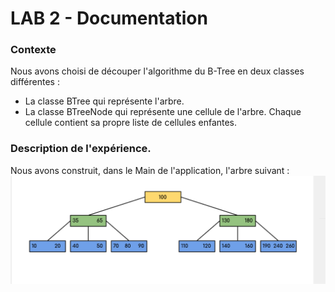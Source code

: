 # LAB 2 - Documentation

### Contexte

Nous avons choisi de découper l'algorithme du B-Tree en deux classes différentes : 
- La classe BTree qui représente l'arbre. 
- La classe BTreeNode qui représente une cellule de l'arbre. Chaque cellule contient sa propre liste de cellules enfantes.



### Description de l'expérience. 

Nous avons construit, dans le Main de l'application, l'arbre suivant : 
![Alt text](./tree-pic.png)
